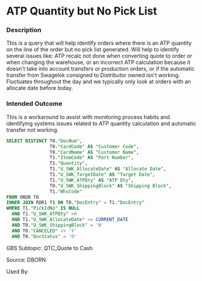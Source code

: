 # ATP Quantity but No Pick List

### Description

​This is a query that will help identify orders where there is an ATP quantity on the line of the order but no pick list generated. Will help to identify several issues like: ATP recalc not done when converting quote to order or when changing the warehouse, or an incorrect ATP calculation because it doesn't take into account transfers or production orders, or if the automatic transfer from Swagelok consigned to Distributor owned isn't working. Fluctuates throughout the day and we typically only look at orders with an allocate date before today.

### Intended Outcome

​This is a workaround to assist with monitoring process habits and identifying systems issues related to ATP quantity calculation and automatic transfer not working.

```sql
SELECT DISTINCT T0."DocNum",
                T0."CardCode" AS "Customer Code",
                T0."CardName" AS "Customer Name",
                T1."ItemCode" AS "Part Number",
                T1."Quantity",
                T1."U_SWK_AllocateDate" AS "Allocate Date",
                T1."U_SWK_TargetDate" AS "Target Date",
                T1."U_SWK_ATPQty" AS "ATP Qty",
                T0."U_SWK_ShippingBlock" AS "Shipping Block",
                T1."WhsCode"
FROM ORDR T0
INNER JOIN RDR1 T1 ON T0."DocEntry" = T1."DocEntry"
WHERE T1."PickIdNo" IS NULL
  AND T1."U_SWK_ATPQty" >0
  AND T1."U_SWK_AllocateDate" <= CURRENT_DATE
  AND T0."U_SWK_ShippingBlock" = 'N'
  AND T0."CANCELED" <> 'Y'
  AND T0."DocStatus" = 'O'
```

GBS Subtopic: QTC_Quote to Cash

Source: DBORN

Used By: 
